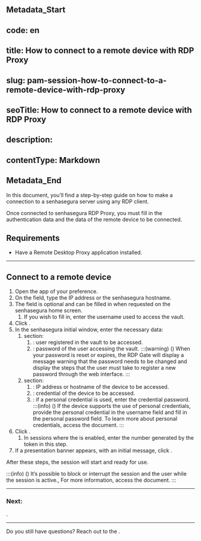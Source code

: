 ## Metadata_Start 
## code: en
## title: How to connect to a remote device with RDP Proxy 
## slug: pam-session-how-to-connect-to-a-remote-device-with-rdp-proxy 
## seoTitle: How to connect to a remote device with RDP Proxy 
## description:  
## contentType: Markdown 
## Metadata_End
In this document, you’ll find a step-by-step guide on how to make a connection to a senhasegura server using any RDP client.

Once connected to senhasegura RDP Proxy, you must fill in the authentication data and the data of the remote device to be connected.

## Requirements

* Have a Remote Desktop Proxy application installed.

---
## Connect to a remote device

1. Open the  app of your preference.
2. On the  field, type the IP address or the senhasegura hostname.
3. The  field is optional and can be filled in when requested on the senhasegura home screen.
    1. If you wish to fill in, enter the username used to access the vault.
4. Click .
5. In the senhasegura initial window, enter the necessary data:
    1.  section:
        1. : user registered in the vault to be accessed.
        2. : password of the user accessing the vault.
        :::(warning) ()
        When your password is reset or expires, the RDP Gate will display a message warning that the password needs to be changed and display the steps that the user must take to register a new password through the web interface.
        :::
    2.  section:
        1. : IP address or hostname of the device to be accessed.
        2. : credential of the device to be accessed.
        3. : if a personal credential is used, enter the credential password.
            :::(info) ()
            If the device supports the use of personal credentials, provide the personal credential in the username field and fill in the personal password field.
            To learn more about personal credentials, access the  document.
            :::
6. Click .
    1. In sessions where the  is enabled, enter the number generated by the token in this step.
7. If a presentation banner appears, with an initial message, click .

After these steps, the session will start and ready for use.

:::(info) ()
It’s possible to block or interrupt the session and the user while the session is active., For more information, access the  document.
:::

---
### Next:
.

***

Do you still have questions? Reach out to the .